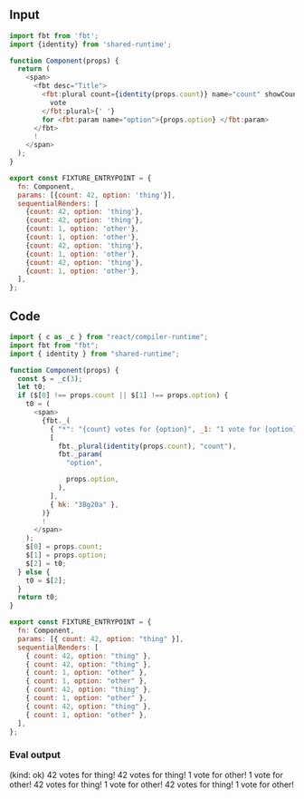 
## Input

```javascript
import fbt from 'fbt';
import {identity} from 'shared-runtime';

function Component(props) {
  return (
    <span>
      <fbt desc="Title">
        <fbt:plural count={identity(props.count)} name="count" showCount="yes">
          vote
        </fbt:plural>{' '}
        for <fbt:param name="option">{props.option} </fbt:param>
      </fbt>
      !
    </span>
  );
}

export const FIXTURE_ENTRYPOINT = {
  fn: Component,
  params: [{count: 42, option: 'thing'}],
  sequentialRenders: [
    {count: 42, option: 'thing'},
    {count: 42, option: 'thing'},
    {count: 1, option: 'other'},
    {count: 1, option: 'other'},
    {count: 42, option: 'thing'},
    {count: 1, option: 'other'},
    {count: 42, option: 'thing'},
    {count: 1, option: 'other'},
  ],
};

```

## Code

```javascript
import { c as _c } from "react/compiler-runtime";
import fbt from "fbt";
import { identity } from "shared-runtime";

function Component(props) {
  const $ = _c(3);
  let t0;
  if ($[0] !== props.count || $[1] !== props.option) {
    t0 = (
      <span>
        {fbt._(
          { "*": "{count} votes for {option}", _1: "1 vote for {option}" },
          [
            fbt._plural(identity(props.count), "count"),
            fbt._param(
              "option",

              props.option,
            ),
          ],
          { hk: "3Bg20a" },
        )}
        !
      </span>
    );
    $[0] = props.count;
    $[1] = props.option;
    $[2] = t0;
  } else {
    t0 = $[2];
  }
  return t0;
}

export const FIXTURE_ENTRYPOINT = {
  fn: Component,
  params: [{ count: 42, option: "thing" }],
  sequentialRenders: [
    { count: 42, option: "thing" },
    { count: 42, option: "thing" },
    { count: 1, option: "other" },
    { count: 1, option: "other" },
    { count: 42, option: "thing" },
    { count: 1, option: "other" },
    { count: 42, option: "thing" },
    { count: 1, option: "other" },
  ],
};

```
      
### Eval output
(kind: ok) <span>42 votes for thing!</span>
<span>42 votes for thing!</span>
<span>1 vote for other!</span>
<span>1 vote for other!</span>
<span>42 votes for thing!</span>
<span>1 vote for other!</span>
<span>42 votes for thing!</span>
<span>1 vote for other!</span>
